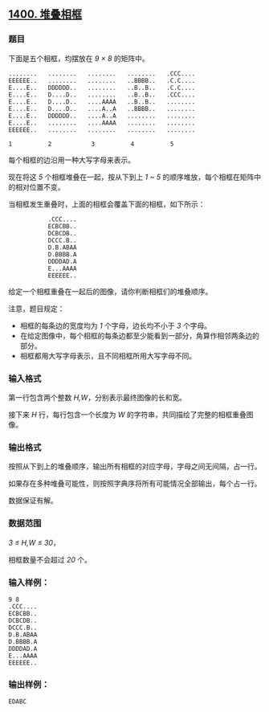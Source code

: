 ## [1400. 堆叠相框](https://www.acwing.com/problem/content/1402/)

### 题目

下面是五个相框，均摆放在 *9 × 8* 的矩阵中。

```
........   ........   ........   ........   .CCC....
EEEEEE..   ........   ........   ..BBBB..   .C.C....
E....E..   DDDDDD..   ........   ..B..B..   .C.C....
E....E..   D....D..   ........   ..B..B..   .CCC....
E....E..   D....D..   ....AAAA   ..B..B..   ........
E....E..   D....D..   ....A..A   ..BBBB..   ........
E....E..   DDDDDD..   ....A..A   ........   ........
E....E..   ........   ....AAAA   ........   ........
EEEEEE..   ........   ........   ........   ........

1          2           3          4          5
```

每个相框的边沿用一种大写字母来表示。

现在将这 *5* 个相框堆叠在一起，按从下到上 *1 ~ 5* 的顺序堆放，每个相框在矩阵中的相对位置不变。

当相框发生重叠时，上面的相框会覆盖下面的相框，如下所示：

```
           .CCC....
           ECBCBB..
           DCBCDB..
           DCCC.B..
           D.B.ABAA
           D.BBBB.A
           DDDDAD.A
           E...AAAA
           EEEEEE..
```

给定一个相框重叠在一起后的图像，请你判断相框们的堆叠顺序。

注意，题目规定：

- 相框的每条边的宽度均为 *1* 个字母，边长均不小于 *3* 个字母。
- 在给定图像中，每个相框的每条边都至少能看到一部分，角算作相邻两条边的部分。
- 相框都用大写字母表示，且不同相框所用大写字母不同。

### 输入格式

第一行包含两个整数 *H,W*，分别表示最终图像的长和宽。

接下来 *H* 行，每行包含一个长度为 *W* 的字符串，共同描绘了完整的相框重叠图像。

### 输出格式

按照从下到上的堆叠顺序，输出所有相框的对应字母，字母之间无间隔，占一行。

如果存在多种堆叠可能性，则按照字典序将所有可能情况全部输出，每个占一行。

数据保证有解。

### 数据范围

*3 ≤ H,W ≤ 30*，

相框数量不会超过 *20* 个。

### 输入样例：

```
9 8
.CCC....
ECBCBB..
DCBCDB..
DCCC.B..
D.B.ABAA
D.BBBB.A
DDDDAD.A
E...AAAA
EEEEEE..
```

### 输出样例：

```
EDABC
```
